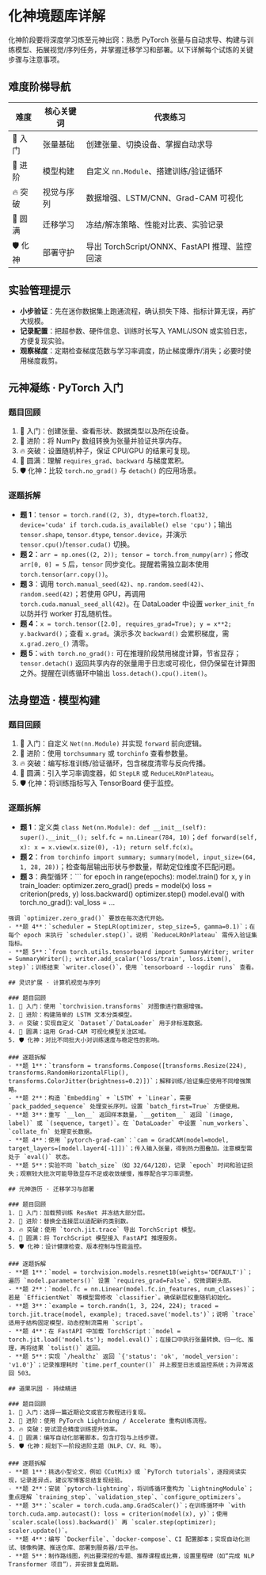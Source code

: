 # 化神境题库详解

化神阶段要将深度学习炼至元神出窍：熟悉 PyTorch 张量与自动求导、构建与训练模型、拓展视觉/序列任务，并掌握迁移学习和部署。以下详解每个试炼的关键步骤与注意事项。

## 难度阶梯导航

| 难度 | 核心关键词 | 代表练习 |
| --- | --- | --- |
| 🌱 入门 | 张量基础 | 创建张量、切换设备、掌握自动求导 |
| 🌿 进阶 | 模型构建 | 自定义 `nn.Module`、搭建训练/验证循环 |
| 🔥 突破 | 视觉与序列 | 数据增强、LSTM/CNN、Grad-CAM 可视化 |
| 🌟 圆满 | 迁移学习 | 冻结/解冻策略、性能对比表、实验记录 |
| 🛡️ 化神 | 部署守护 | 导出 TorchScript/ONNX、FastAPI 推理、监控回滚 |

## 实验管理提示

- **小步验证**：先在迷你数据集上跑通流程，确认损失下降、指标计算无误，再扩大规模。
- **记录配置**：把超参数、硬件信息、训练时长写入 YAML/JSON 或实验日志，方便复现实验。
- **观察梯度**：定期检查梯度范数与学习率调度，防止梯度爆炸/消失；必要时使用梯度裁剪。

## 元神凝练 · PyTorch 入门

### 题目回顾
1. 🌱 入门：创建张量、查看形状、数据类型以及所在设备。
2. 🌿 进阶：将 NumPy 数组转换为张量并验证共享内存。
3. 🔥 突破：设置随机种子，保证 CPU/GPU 的结果可复现。
4. 🌟 圆满：理解 `requires_grad`、`backward` 与梯度累积。
5. 🛡️ 化神：比较 `torch.no_grad()` 与 `detach()` 的应用场景。

### 逐题拆解
- **题 1**：`tensor = torch.rand((2, 3), dtype=torch.float32, device='cuda' if torch.cuda.is_available() else 'cpu')`；输出 `tensor.shape`, `tensor.dtype`, `tensor.device`，并演示 `tensor.cpu()`/`tensor.cuda()` 切换。
- **题 2**：`arr = np.ones((2, 2)); tensor = torch.from_numpy(arr)`；修改 `arr[0, 0] = 5` 后，`tensor` 同步变化。提醒若需独立副本使用 `torch.tensor(arr.copy())`。
- **题 3**：调用 `torch.manual_seed(42)`、`np.random.seed(42)`、`random.seed(42)`；若使用 GPU，再调用 `torch.cuda.manual_seed_all(42)`。在 DataLoader 中设置 `worker_init_fn` 以防并行 worker 打乱随机性。
- **题 4**：`x = torch.tensor([2.0], requires_grad=True); y = x**2; y.backward()`；查看 `x.grad`。演示多次 `backward()` 会累积梯度，需 `x.grad.zero_()` 清零。
- **题 5**：`with torch.no_grad():` 可在推理阶段禁用梯度计算，节省显存；`tensor.detach()` 返回共享内存的张量用于日志或可视化，但仍保留在计算图之外。提醒在训练循环中输出 `loss.detach().cpu().item()`。

## 法身塑造 · 模型构建

### 题目回顾
1. 🌱 入门：自定义 `Net(nn.Module)` 并实现 `forward` 前向逻辑。
2. 🌿 进阶：使用 `torchsummary` 或 `torchinfo` 查看参数量。
3. 🔥 突破：编写标准训练/验证循环，包含梯度清零与反向传播。
4. 🌟 圆满：引入学习率调度器，如 `StepLR` 或 `ReduceLROnPlateau`。
5. 🛡️ 化神：将训练指标写入 TensorBoard 便于监控。

### 逐题拆解
- **题 1**：定义类 `class Net(nn.Module): def __init__(self): super().__init__(); self.fc = nn.Linear(784, 10)`；`def forward(self, x): x = x.view(x.size(0), -1); return self.fc(x)`。
- **题 2**：`from torchinfo import summary; summary(model, input_size=(64, 1, 28, 28))`；检查每层输出形状与参数量，帮助定位维度不匹配问题。
- **题 3**：典型循环：```
for epoch in range(epochs):
    model.train()
    for x, y in train_loader:
        optimizer.zero_grad()
        preds = model(x)
        loss = criterion(preds, y)
        loss.backward()
        optimizer.step()
    model.eval()
    with torch.no_grad():
        val_loss = ...
```
强调 `optimizer.zero_grad()` 要放在每次迭代开始。
- **题 4**：`scheduler = StepLR(optimizer, step_size=5, gamma=0.1)`；在每个 epoch 末执行 `scheduler.step()`。说明 `ReduceLROnPlateau` 需传入验证集指标。
- **题 5**：`from torch.utils.tensorboard import SummaryWriter; writer = SummaryWriter(); writer.add_scalar('loss/train', loss.item(), step)`；训练结束 `writer.close()`，使用 `tensorboard --logdir runs` 查看。

## 灵识扩展 · 计算机视觉与序列

### 题目回顾
1. 🌱 入门：使用 `torchvision.transforms` 对图像进行数据增强。
2. 🌿 进阶：构建简单的 LSTM 文本分类模型。
3. 🔥 突破：实现自定义 `Dataset`/`DataLoader` 用于非标准数据。
4. 🌟 圆满：运用 Grad-CAM 可视化模型关注区域。
5. 🛡️ 化神：对比不同批大小对训练速度与稳定性的影响。

### 逐题拆解
- **题 1**：`transform = transforms.Compose([transforms.Resize(224), transforms.RandomHorizontalFlip(), transforms.ColorJitter(brightness=0.2)])`；解释训练/验证集应使用不同增强策略。
- **题 2**：构造 `Embedding` + `LSTM` + `Linear`，需要 `pack_padded_sequence` 处理变长序列。设置 `batch_first=True` 方便使用。
- **题 3**：重写 `__len__` 返回样本数量，`__getitem__` 返回 `(image, label)` 或 `(sequence, target)`。在 `DataLoader` 中设置 `num_workers`、`collate_fn` 处理变长数据。
- **题 4**：使用 `pytorch-grad-cam`：`cam = GradCAM(model=model, target_layers=[model.layer4[-1]])`；传入输入张量，得到热力图叠加。注意模型需处于 `eval()` 状态。
- **题 5**：实验不同 `batch_size`（如 32/64/128），记录 `epoch` 时间和验证损失；观察较大批次可能导致显存不足或收敛缓慢，推荐配合学习率调整。

## 元神游历 · 迁移学习与部署

### 题目回顾
1. 🌱 入门：加载预训练 ResNet 并冻结大部分层。
2. 🌿 进阶：替换全连接层以适配新的类别数。
3. 🔥 突破：使用 `torch.jit.trace` 导出 TorchScript 模型。
4. 🌟 圆满：将 TorchScript 模型接入 FastAPI 推理服务。
5. 🛡️ 化神：设计健康检查、版本控制与性能监控。

### 逐题拆解
- **题 1**：`model = torchvision.models.resnet18(weights='DEFAULT')`；遍历 `model.parameters()` 设置 `requires_grad=False`，仅微调新头部。
- **题 2**：`model.fc = nn.Linear(model.fc.in_features, num_classes)`；若是 `EfficientNet` 等模型需修改 `classifier`。确保新层权重随机初始化。
- **题 3**：`example = torch.randn(1, 3, 224, 224); traced = torch.jit.trace(model, example); traced.save('model.ts')`；说明 `trace` 适用于结构固定模型，动态控制流需用 `script`。
- **题 4**：在 FastAPI 中加载 TorchScript：`model = torch.jit.load('model.ts'); model.eval()`；在接口中执行张量转换、归一化、推理，再将结果 `tolist()` 返回。
- **题 5**：实现 `/healthz` 返回 `{'status': 'ok', 'model_version': 'v1.0'}`；记录推理耗时 `time.perf_counter()` 并上报至日志或监控系统；为异常返回 503。

## 道果巩固 · 持续精进

### 题目回顾
1. 🌱 入门：选择一篇近期论文或官方教程进行复现。
2. 🌿 进阶：使用 PyTorch Lightning / Accelerate 重构训练流程。
3. 🔥 突破：尝试混合精度训练提升效率。
4. 🌟 圆满：编写自动化部署脚本，包含打包与上线步骤。
5. 🛡️ 化神：规划下一阶段进阶主题（NLP、CV、RL 等）。

### 逐题拆解
- **题 1**：挑选小型论文，例如《CutMix》或 `PyTorch tutorials`，逐段阅读实现，记录差异点。建议写博客总结复现经验。
- **题 2**：安装 `pytorch-lightning`，将训练循环重构为 `LightningModule`；重点理解 `training_step`、`validation_step`、`configure_optimizers`。
- **题 3**：`scaler = torch.cuda.amp.GradScaler()`；在训练循环中 `with torch.cuda.amp.autocast(): loss = criterion(model(x), y)`；使用 `scaler.scale(loss).backward()` 再 `scaler.step(optimizer); scaler.update()`。
- **题 4**：编写 `Dockerfile`、`docker-compose`、CI 配置脚本；实现自动化测试、镜像构建、推送仓库、部署到服务器/云平台。
- **题 5**：制作路线图，列出要深挖的专题、推荐课程或比赛，设置里程碑（如“完成 NLP Transformer 项目”），并安排复盘周期。
